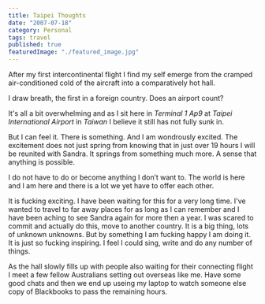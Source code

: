 ```yaml
---
title: Taipei Thoughts
date: "2007-07-18"
category: Personal
tags: travel
published: true
featuredImage: "./featured_image.jpg"
---
```


After my first intercontinental flight I find my self emerge from the cramped air-conditioned cold of the aircraft into a comparatively hot hall. 

I draw breath, the first in a foreign country. Does an airport count? 

It's all a bit overwhelming and as I sit here in *Terminal 1 Ap9* at *Taipei International Airport* in *Taiwan* I believe it still has not fully sunk in.

But I can feel it. There is something. And I am wondrously excited. The excitement does not just spring from knowing that in just over 19 hours I will be reunited with Sandra. It springs from something much more. A sense that anything is possible. 

I do not have to do or become anything I don’t want to. The world is here and I am here and there is a lot we yet have to offer each other.
 
It is fucking exciting. I have been waiting for this for a very long time. I've wanted to travel to far away places for as long as I can remember and I have been aching to see Sandra again for more then a year. I was scared to commit and actually do this, move to another country. It is a big thing, lots of unknown unknowns. But by something I am fucking happy I am doing it. It is just so fucking inspiring. I feel I could sing, write and do any number of things. 

As the hall slowly fills up with people also waiting for their connecting flight I meet a few fellow Australians setting out overseas like me. Have some good chats and then we end up useing my laptop to watch someone else copy of Blackbooks to pass the remaining hours. 